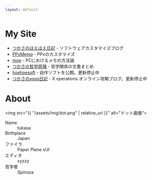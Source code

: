 ```yaml
---
layout: default
---
```


# My Site

- [つかさのほえほえ日記](http://hoehoetukasa.blogspot.com/) - ソフトウェアカスタマイズブログ
- [PPxMemo](https://tukasa.github.io/ppxmemo/) - PPxのカスタマイズ
- [moe](https://tukasa.github.io/moe/) - PCにおけるメモの方法論
- [つかさの哲学原理](https://tukasa.github.io/philosophy/) - 哲学関係の文書まとめ
- [hoehoesoft](https://sites.google.com/site/hoehoesoft2/) - 自作ソフトを公開。更新停止中
- [つかさのxops日記](http://xopstukasa.blogspot.com/) - X operations オンライン攻略ブログ。更新停止中

# About

<img src="{{ "/assets/img/dot.png" | relative_url  }}" alt="ドット画像">

<dl>
<dt>Name</dt>
<dd>tukasa</dd>
<dt>Birthplace</dt>
<dd>Japan</dd>
<dt>ファイラ</dt>
<dd>Paper Plane xUI</dd>
<dt>エディタ</dt>
<dd>xyzzy</dd>
<dt>哲学者</dt>
<dd>Spinoza</dd>
</dl>
